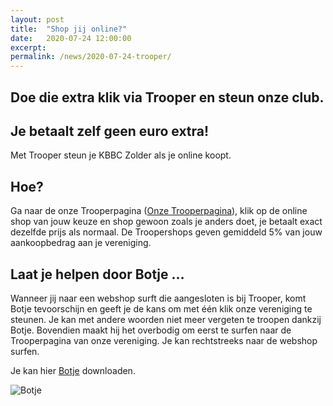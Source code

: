 ```yaml
---
layout: post
title:  "Shop jij online?"
date:   2020-07-24 12:00:00
excerpt: 
permalink: /news/2020-07-24-trooper/
---
```

## Doe die extra klik via Trooper en steun onze club. 
## Je betaalt zelf geen euro extra!
Met Trooper steun je KBBC Zolder als je online koopt. 

## Hoe?
Ga naar de onze Trooperpagina ([Onze Trooperpagina](https://trooper.be/GBasketZolder/)), klik op de online shop van jouw keuze en shop gewoon zoals je anders doet, je betaalt exact dezelfde prijs als normaal. De Troopershops geven gemiddeld 5% van jouw aankoopbedrag aan je vereniging. 

## Laat je helpen door Botje …

Wanneer jij naar een webshop surft die aangesloten is bij Trooper, komt Botje tevoorschijn en geeft je de kans om met één klik onze vereniging te steunen. Je kan met andere woorden niet meer vergeten te troopen dankzij Botje. Bovendien maakt hij het overbodig om eerst te surfen naar de Trooperpagina van onze vereniging. Je kan rechtstreeks naar de webshop surfen.

Je kan hier [Botje](https://trooper.be/trooperbot/) downloaden.

![Botje](/news/img/robot.jpg)
